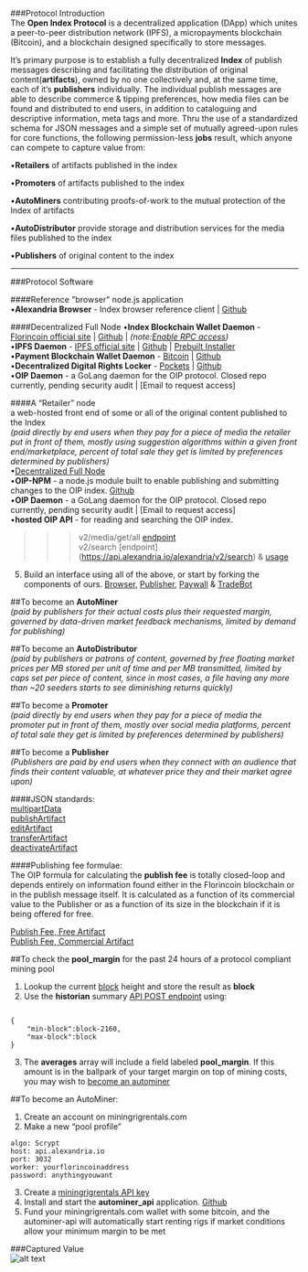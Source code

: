 ###Protocol Introduction  
The **Open Index Protocol** is a decentralized application (DApp) which unites a peer-to-peer distribution network (IPFS), a micropayments blockchain (Bitcoin), and a blockchain designed specifically to store messages.  

It’s primary purpose is to establish a fully decentralized **Index** of publish messages describing and facilitating the distribution of original content(**artifacts**), owned by no one collectively and, at the same time, each of it’s **publishers** individually. The individual publish messages are able to describe commerce & tipping preferences, how media files can be found and distributed to end users, in addition to cataloguing and descriptive information, meta tags and more. Thru the use of a standardized schema for JSON messages and a simple set of mutually agreed-upon rules for core functions, the following permission-less **jobs** result, which anyone can compete to capture value from:  

•**Retailers** of artifacts published in the index

•**Promoters** of artifacts published to the index  

•**AutoMiners** contributing proofs-of-work to the mutual protection of the Index of artifacts  

•**AutoDistributor** provide storage and distribution services for the media files published to the index 

•**Publishers** of original content  to the index  

---  

###Protocol Software  

####Reference "browser" node.js application  
•**Alexandria Browser** - Index browser reference client  |  [Github](https://github.com/dloa/alexandria-browser)   

####Decentralized Full Node
•**Index Blockchain Wallet Daemon** - [Florincoin official site](http://florincoin.org/)  |  [Github](https://github.com/florincoin/florincoin)  |  *(note:[Enable RPC access](https://github.com/dloa/alexandria-docs/blob/master/florincoin-lin64-install.md))*  
•**IPFS Daemon** - [IPFS official site](https://ipfs.io/)  |  [Github](https://github.com/ipfs/go-ipfs)  |  [Prebuilt Installer](https://ipfs.io/docs/install/)  
•**Payment Blockchain Wallet Daemon** - [Bitcoin](https://bitcoin.org/)  |  [Github](https://github.com/bitcoin/bitcoin/)  
•**Decentralized Digital Rights Locker** - [Pockets](http://pockets.tokenly.com/)  |  [Github](https://github.com/tokenly/pockets)  
•**OIP Daemon** - a GoLang daemon for the OIP protocol. Closed repo currently, pending security audit  |  [Email to request access]  

####A “Retailer” node  
a web-hosted front end of some or all of the original content published to the Index  
*(paid directly by end users when they pay for a piece of media the retailer put in front of them, mostly using suggestion algorithms within a given front end/marketplace, percent of total sale they get is limited by preferences determined by publishers)*  
•[Decentralized Full Node](#decentralized-full-node)  
•**OIP-NPM** - a node.js module built to enable publishing and submitting changes to the OIP index. [Github](https://github.com/dloa/oip-npm)  
•**OIP Daemon** - a GoLang daemon for the OIP protocol. Closed repo currently, pending security audit  |  [Email to request access]  
•**hosted OIP API** - for reading and searching the OIP index.  
>>>v2/media/get/all [endpoint](https://api.alexandria.io/alexandria/v2/media/get/all)  
v2/search [endpoint] (https://api.alexandria.io/alexandria/v2/search) & [usage](https://api.alexandria.io/docs/#get-a-specific-artifact)  

5. Build an interface using all of the above, or start by forking the components of ours. [Browser](https://github.com/dloa/alexandria-browser), [Publisher](https://github.com/dloa/publisher-web), [Paywall](https://github.com/dloa/paywall-web) & [TradeBot](https://github.com/dloa/alexandria-tradebot)  

##To become an **AutoMiner**  
*(paid by publishers for their actual costs plus their requested margin, governed by data-driven market feedback mechanisms, limited by demand for publishing)*  

##To become an **AutoDistributor**  
*(paid by publishers or patrons of content, governed by free floating market prices per MB stored per unit of time and per MB transmitted, limited by caps set per piece of content, since in most cases, a file having any more than ~20 seeders starts to see diminishing returns quickly)*  

##To become a **Promoter**  
*(paid directly by end users when they pay for a piece of media the promoter put in front of them, mostly over social media platforms, percent of total sale they get is limited by preferences determined by publishers)*  

##To become a **Publisher**  
*(Publishers are paid by end users when they connect with an audience that finds their content valuable, at whatever price they and their market agree upon)* 

####JSON standards:  
[multipartData](https://github.com/dloa/media-protocol#multipart-data)  
[publishArtifact](https://github.com/dloa/media-protocol#publish-artifact)  
[editArtifact](https://github.com/dloa/media-protocol#edit-artifact)  
[transferArtifact](https://github.com/dloa/media-protocol#transfer-artifact)  
[deactivateArtifact](https://github.com/dloa/media-protocol#deactivate-artifact)  

####Publishing fee formulae:  
The OIP formula for calculating the **publish fee** is totally closed-loop and depends entirely on information found either in the Florincoin blockchain or in the publish message itself. It is calculated as a function of its commercial value to the Publisher or as a function of its size in the blockchain if it is being offered for free.  
  
[Publish Fee, Free Artifact](https://github.com/dloa/sdk/blob/master/formulae.md#pf)  
[Publish Fee, Commercial Artifact](https://github.com/dloa/sdk/blob/master/formulae.md#pc)

##To check the **pool_margin** for the past 24 hours of a protocol compliant mining pool  
1.  Lookup the current [block](https://api.alexandria.io/florincoin/getMiningInfo) height and store the result as **block**  
2.  Use the **historian** summary [API POST endpoint](https://api.alexandria.io/alexandria/v1/historian/summary) using:
<pre><code>
{
    "min-block":block-2160,
    "max-block":block
}
</code></pre>
3.  The **averages** array will include a field labeled **pool_margin**. If this amount is in the ballpark of your target margin on top of mining costs, you may wish to [become an autominer](https://github.com/dloa/sdk#to-become-an-autominer)  

##To become an AutoMiner:  
1.  Create an account on miningrigrentals.com  
2.  Make a new “pool profile”  
<pre><code>algo: Scrypt  
host: api.alexandria.io  
port: 3032  
worker: yourflorincoinaddress  
password: anythingyouwant</code></pre>  
3.  Create a [miningrigrentals API key](https://www.miningrigrentals.com/account/apikey)  
4.  Install and start the **autominer_api** application. [Github](https://github.com/dloa/autominer-api)  
5.  Fund your miningrigrentals.com wallet with some bitcoin, and the autominer-api will automatically start renting rigs if market conditions allow your minimum margin to be met  


###Captured Value  
![alt text](https://raw.githubusercontent.com/dloa/sdk/master/captured%20value%20stack.png "Value Capture Stack")  

